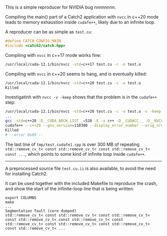 This is a simple reproducer for NVIDIA bug nnnnnnnn.

Compiling the main() part of a Catch2 application with `nvcc` in c++20 mode leads to memory exhaustion inside `cudafe++`, likely due to an infinite loop.

A reproducer can be as simple as `test.cu`:
```c++
#define CATCH_CONFIG_MAIN
#include <catch2/catch.hpp>
```

Compiling with `nvcc` in c++17 mode works fine:
```bash
/usr/local/cuda-12.1/bin/nvcc -std=c++17 test.cu -c -o test.o
```

Compiling with `nvcc` in c++20 seems to hang, and is eventually killed:
```bash
/usr/local/cuda-12.1/bin/nvcc -std=c++20 test.cu -c -o test.o
Killed
```

Investigatinh with `nvcc -v -keep` shows that the problem is in the `cudafe++` step:
```bash
/usr/local/cuda-12.1/bin/nvcc -std=c++20 test.cu -c -o test.o -v -keep -keep-dir tmp
...
gcc -std=c++20 -D__CUDA_ARCH_LIST__=520 -E -x c++ -D__CUDACC__ -D__NVCC__  "-I/usr/local/cuda-12.1/bin/../targets/x86_64-linux/include"    -D__CUDACC_VER_MAJOR__=12 -D__CUDACC_VER_MINOR__=1 -D__CUDACC_VER_BUILD__=105 -D__CUDA_API_VER_MAJOR__=12 -D__CUDA_API_VER_MINOR__=1 -D__NVCC_DIAG_PRAGMA_SUPPORT__=1 -include "cuda_runtime.h" -m64 "test.cu" -o "tmp/test.cpp4.ii"
cudafe++ --c++20 --gnu_version=110300 --display_error_number --orig_src_file_name "test.cu" --orig_src_path_name "/home/fwyzard/src/nvidia_bug_nnnnnnnn/test.cu" --allow_managed  --m64 --parse_templates --gen_c_file_name "tmp/test.cudafe1.cpp" --stub_file_name "test.cudafe1.stub.c" --gen_module_id_file --module_id_file_name "tmp/test.module_id" "tmp/test.cpp4.ii"
Killed
# --error 0x89 --
```

The last line of `tmp/test.cudafe1.cpp` is over 300 MB of repeating `std::remove_cv_t< const std::remove_cv_t< const std::remove_cv_t< const ...`, which points to some kind of infinite loop inside `cudafe++`.

---

A preprocessed source file `test.cu.ii` is also available, to avoid the need for installing Catch2.

It can be used together with the included Makefile to reproduce the crash, and show the start of the infinite-loop line that is being written:
```
export COLUMNS
make
...
Segmentation fault (core dumped)
std::remove_cv_t< const std::remove_cv_t< const std::remove_cv_t< const std::remove_cv_t< const std::remove_cv_t< const std::remove_cv_t< const std::remove_cv_t< const std::remove_cv_t< const std::remove_cv_t< ...
```
